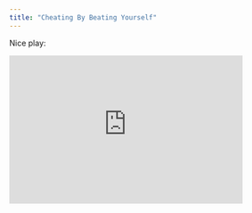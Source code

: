 ```yaml
---
title: "Cheating By Beating Yourself"
---
```

<p>Nice play:</p>
<p><iframe title="YouTube video player" width="419" height="266" src="http://www.youtube.com/embed/UsEbf-o83fc?rel=0" frameborder="0" allowfullscreen></iframe></p>
<p><a href="http://www.youtube.com/watch?v=UsEbf-o83fc>Direct link to video</a></p>
